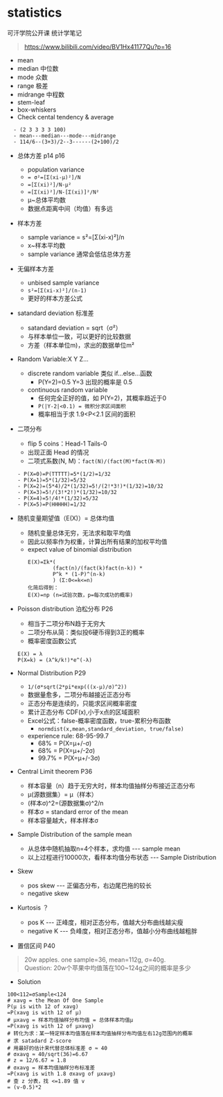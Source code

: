 # statistics
可汗学院公开课 统计学笔记
>https://www.bilibili.com/video/BV1Hx41177Qu?p=16

- mean
- median 中位数
- mode   众数
- range  极差
- midrange 中程数
- stem-leaf
- box-whiskers
- Check cental tendency & average
```
  - (2 3 3 3 3 100)
  - mean---median---mode---midrange 
  - 114/6--(3+3)/2--3------(2+100)/2
```

- 总体方差 p14 p16
  - population variance 
  - `= σ²=[Σ(xi-μ)²]/N`
  - `=[Σ(xi)²]/N-μ² ` 
  - `=[Σ(xi)²]/N-[Σ(xi)]²/N²` 
  - μ~总体平均数
  - 数据点距离中间（均值）有多远
 
- 样本方差  
  - sample variance = s²=[Σ(xi-x)²]/n   
  - x~样本平均数
  - sample variance 通常会低估总体方差
 
- 无偏样本方差 
  - unbised sample variance
  - `s²=[Σ(xi-x)²]/(n-1)`
  - 更好的样本方差公式

- satandard deviation 标准差
  - satandard deviation = sqrt（σ²）
  - 与样本单位一致，可以更好的比较数据
  - 方差（样本单位m)，求出的数据单位m²

- Random Variable:X Y Z...
  - discrete random variable 类似 if...else...函数
    - P(Y=2)=0.5 Y=3 出现的概率是 0.5
  - continuous random variable 
    - 任何完全正好的值，如 P(Y=2)，其概率趋近于0
    - `P(|Y-2|<0.1) = 微积分求区间面积`
    - 概率相当于求 1.9<P<2.1 区间的面积

- 二项分布
  - flip 5 coins：Head-1 Tails-0
  - 出现正面 Head 的情况
  - 二项式系数(N, M)：`fact(N)/(fact(M)*fact(N-M))`
  ```
  - P(X=0)=P(TTTTT)=5*(1/2)=1/32
  - P(X=1)=5*(1/32)=5/32
  - P(X=2)=(5*4)/2*(1/32)=5!/(2!*3!)*(1/32)=10/32
  - P(X=3)=5!/(3!*2!)*(1/32)=10/32
  - P(X=4)=5!/4!*(1/32)=5/32
  - P(X=5)=P(HHHHH)=1/32
  ```
 
 - 随机变量期望值（E(X)）= 总体均值
   - 随机变量总体无穷，无法求和取平均值
   - 因此以频率作为权重，计算出所有结果的加权平均值
   - expect value of binomial distribution
     ```
     E(X)=Σk*(
             (fact(n)/(fact(k)fact(n-k)) * 
             P^k * (1-P)^(n-k)
             ) (Σ:0<=k<=n)
     化简后得到：
     E(X)=np (n=试验次数，p=每次成功的概率)
     ```

- Poisson distribution 泊松分布 P26
  - 相当于二项分布N趋于无穷大
  - 二项分布从简：类似投6硬币得到3正的概率
  - 概率密度函数公式
  ```
  E(X) = λ
  P(X=k) = (λ^k/k!)*e^(-λ)
  ```
 
- Normal Distribution P29
  - `1/(σ*sqrt(2*pi*exp(((x-μ)/σ)^2))`
  - 数据量愈多，二项分布越接近正态分布
  - 正态分布是连续的，只能求区间概率密度
  - 累计正态分布 CDF(x),小于x点的区域面积
  - Excel公式：false-概率密度函数，true-累积分布函数
    - `normdist(x,mean,standard_deviation, true/false)`
  - experience rule: 68-95-99.7
    - 68% = P(X=μ+/-σ)
    - 68% = P(X=μ+/-2σ)
    - 99.7% = P(X=μ+/-3σ)

- Central Limit theorem P36
  - 样本容量（n）趋于无穷大时，样本均值抽样分布接近正态分布
  - μ(源数据集）= μ（样本）
  - (样本σ)^2=(源数据集σ)^2/n
  - 样本σ = standard error of the mean
  - 样本容量越大，样本样本σ
- Sample Distribution of the sample mean
  - 从总体中随机抽取n=4个样本，求均值 --- sample mean
  - 以上过程进行10000次，看样本均值分布状态 --- Sample Distribution
- Skew 
  - pos skew --- 正偏态分布，右边尾巴拖的较长
  - negative skew
- Kurtosis ？
  - pos K --- 正峰度，相对正态分布，值越大分布曲线越尖瘦
  - negative K --- 负峰度，相对正态分布，值越小分布曲线越粗胖


- 置信区间 P40
> 20w apples. one sample=36, mean=112g, σ=40g. <br>
> Question: 20w个苹果中均值落在100~124g之间的概率是多少
- Solution
```
100<112=σSample<124
# xavg = the Mean Of One Sample
P(μ is with 12 of xavg) 
=P(xavg is with 12 of μ)
# μxavg = 样本均值抽样分布均值 = 总体样本均值μ
=P(xavg is with 12 of μxavg)
# 转化为求：某一特定样本均值落在样本均值抽样分布均值左右12g范围内的概率
# 求 satadard Z-score
# 用最好的估计来代替总体标准差 σ ≈ 40
# σxavg ≈ 40/sqrt(36)=6.67
# z = 12/6.67 = 1.8
# σxavg = 样本均值抽样分布标准差
=P(xavg is with 1.8 σxavg of μxavg)
# 查 z 分表，找 <=1.89 值 v
= (v-0.5)*2
```
